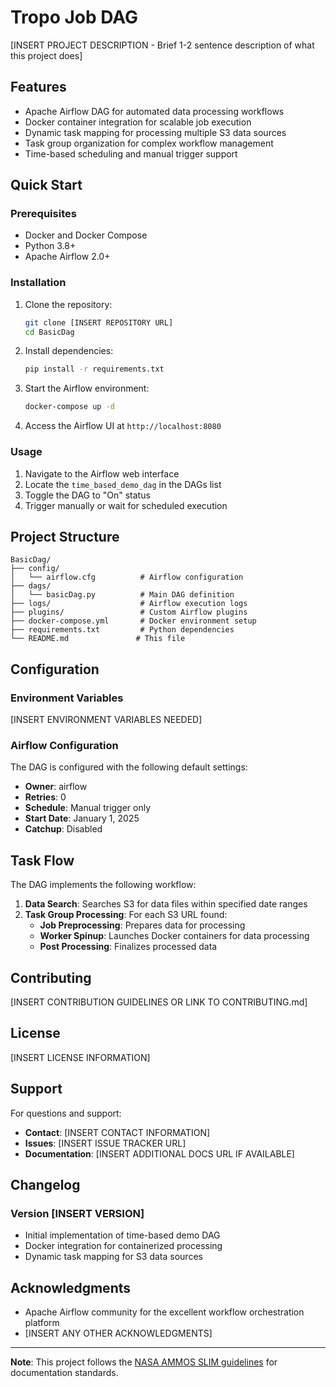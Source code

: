 # Tropo Job DAG

[INSERT PROJECT DESCRIPTION - Brief 1-2 sentence description of what this project does]

## Features

- Apache Airflow DAG for automated data processing workflows
- Docker container integration for scalable job execution
- Dynamic task mapping for processing multiple S3 data sources
- Task group organization for complex workflow management
- Time-based scheduling and manual trigger support

## Quick Start

### Prerequisites

- Docker and Docker Compose
- Python 3.8+
- Apache Airflow 2.0+

### Installation

1. Clone the repository:
   ```bash
   git clone [INSERT REPOSITORY URL]
   cd BasicDag
   ```

2. Install dependencies:
   ```bash
   pip install -r requirements.txt
   ```

3. Start the Airflow environment:
   ```bash
   docker-compose up -d
   ```

4. Access the Airflow UI at `http://localhost:8080`

### Usage

1. Navigate to the Airflow web interface
2. Locate the `time_based_demo_dag` in the DAGs list
3. Toggle the DAG to "On" status
4. Trigger manually or wait for scheduled execution

## Project Structure

```
BasicDag/
├── config/
│   └── airflow.cfg          # Airflow configuration
├── dags/
│   └── basicDag.py          # Main DAG definition
├── logs/                    # Airflow execution logs
├── plugins/                 # Custom Airflow plugins
├── docker-compose.yml       # Docker environment setup
├── requirements.txt         # Python dependencies
└── README.md               # This file
```

## Configuration

### Environment Variables

[INSERT ENVIRONMENT VARIABLES NEEDED]

### Airflow Configuration

The DAG is configured with the following default settings:
- **Owner**: airflow
- **Retries**: 0
- **Schedule**: Manual trigger only
- **Start Date**: January 1, 2025
- **Catchup**: Disabled

## Task Flow

The DAG implements the following workflow:

1. **Data Search**: Searches S3 for data files within specified date ranges
2. **Task Group Processing**: For each S3 URL found:
   - **Job Preprocessing**: Prepares data for processing
   - **Worker Spinup**: Launches Docker containers for data processing
   - **Post Processing**: Finalizes processed data

## Contributing

[INSERT CONTRIBUTION GUIDELINES OR LINK TO CONTRIBUTING.md]

## License

[INSERT LICENSE INFORMATION]

## Support

For questions and support:

- **Contact**: [INSERT CONTACT INFORMATION]
- **Issues**: [INSERT ISSUE TRACKER URL]
- **Documentation**: [INSERT ADDITIONAL DOCS URL IF AVAILABLE]

## Changelog

### Version [INSERT VERSION]
- Initial implementation of time-based demo DAG
- Docker integration for containerized processing
- Dynamic task mapping for S3 data sources

## Acknowledgments

- Apache Airflow community for the excellent workflow orchestration platform
- [INSERT ANY OTHER ACKNOWLEDGMENTS]

---

**Note**: This project follows the [NASA AMMOS SLIM guidelines](https://nasa-ammos.github.io/slim/docs/guides/documentation/readme/) for documentation standards.

